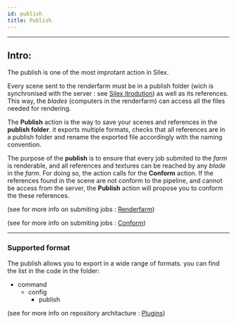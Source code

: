 ```yaml
---
id: publish
title: Publish
---
```


---

## Intro:

The publish is one of the most improtant action in Silex.

Every scene sent to the renderfarm must be in a publish folder (wich is synchronised with the server : see [Silex itrodution](../Silex.md)) as well as its references. This way, the _blades_ (computers in the renderfarm) can access all the files needed for rendering.

The **Publish** action is the way to save your scenes and references in the **publish folder**. it exports multiple formats, checks that all references are in a publish folder and rename the exported file accordingly with the naming convention.

The purpose of the **publish** is to ensure that every job submited to the _farm_ is renderable, and all references and textures can be reached by any _blade_ in the _farm_. For doing so, the action calls for the **Conform** action. If the references found in the scene are not conform to the pipeline, and cannot be access from the server, the **Publish** action will propose you to conform the these references.

(see for more info on submiting jobs : [Renderfarm](../../Renderfarm/renderfarm.md))

(see for more info on submiting jobs : [Conform](./conform.md))

---

### Supported format

The publish allows you to export in a wide range of formats. you can find the list in the code in the folder:

- command
  - config
    - publish

(see for more info on repository architacture : [Plugins](../Plugins/Plugins.md))
